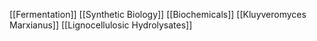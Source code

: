 [[Fermentation]]
[[Synthetic Biology]]
[[Biochemicals]]
[[Kluyveromyces Marxianus]]
[[Lignocellulosic Hydrolysates]]
